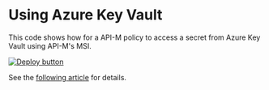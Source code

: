 # Using Azure Key Vault

This code shows how for a API-M policy to access a secret from Azure Key Vault using API-M's MSI.

[![Deploy button](http://azuredeploy.net/deploybutton.png)](https://portal.azure.com/#create/Microsoft.Template/uri/https%3A%2F%2Fraw.githubusercontent.com%2Fvplauzon%2Fapi-management%2Fmaster%2Fusing-key-vault%2Fdeploy.json)

See the [following article](TODO) for details.